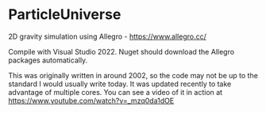 # ParticleUniverse
2D gravity simulation using Allegro - https://www.allegro.cc/

Compile with Visual Studio 2022. Nuget should download the Allegro packages automatically.

This was originally written in around 2002, so the code may not be up to the standard I would usually write today. It was updated recently to take advantage of multiple cores. You can see a video of it in action at https://www.youtube.com/watch?v=_mzq0da1dOE
